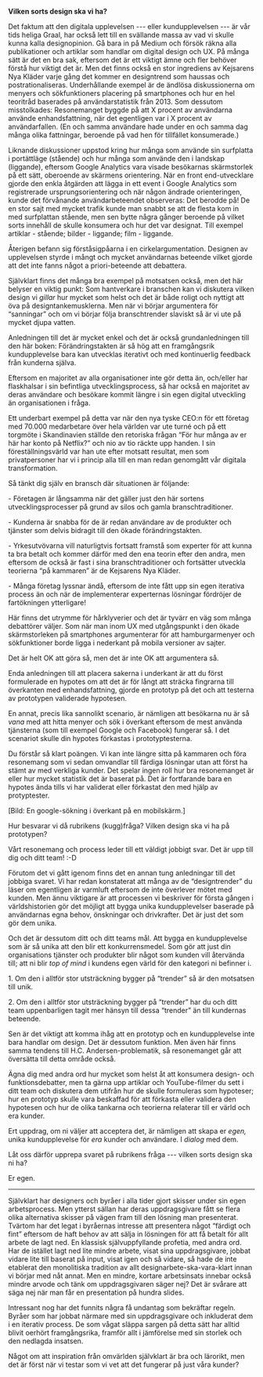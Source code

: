 **Vilken sorts design ska vi ha?** 

Det faktum att den digitala upplevelsen --- eller kundupplevelsen --- är vår tids heliga Graal, har också lett till en svällande massa av vad vi skulle kunna kalla designopinion. Gå bara in på Medium och försök räkna alla publikationer och artiklar som handlar om digital design och UX. På många sätt är det en bra sak, eftersom det är ett viktigt ämne och fler behöver förstå hur viktigt det är. Men det finns också en stor ingrediens av Kejsarens Nya Kläder varje gång det kommer en designtrend som haussas och postrationaliseras. Underhållande exempel är de ändlösa diskussionerna om menyers och sökfunktioners placering på smartphones och hur en hel teoritråd baserades på användarstatistik från 2013. Som dessutom misstolkades: Resonemanget byggde på att X procent av användarna använde enhandsfattning, när det egentligen var i X procent av användarfallen. (En och samma användare hade under en och samma dag många olika fattningar, beroende på vad hen för tillfället konsumerade.) 

Liknande diskussioner uppstod kring hur många som använde sin surfplatta i portättläge (stående) och hur många som använde den i landskap (liggande), eftersom Google Analytics vara visade besökarnas skärmstorlek på ett sätt, oberoende av skärmens orientering. När en front end-utvecklare gjorde den enkla åtgärden att lägga in ett event i Google Analytics som registrerade ursprungsorientering och när någon ändrade orienteringen, kunde det förvånande användarbeteendet observeras: Det berodde på! De en stor sajt med mycket trafik kunde man snabbt se att de flesta kom in med surfplattan stående, men sen bytte några gånger beroende på vilket sorts innehåll de skulle konsumera och hur det var designat. Till exempel artiklar - stående; bilder - liggande; film - liggande. 

Återigen befann sig förståsigpåarna i en cirkelargumentation. Designen av upplevelsen styrde i mångt och mycket användarnas beteende vilket gjorde att det inte fanns något a priori-beteende att debattera. 

Självklart finns det många bra exempel på motsatsen också, men det här belyser en viktig punkt: Som hantverkare i branschen kan vi diskutera vilken design vi *gillar* hur mycket som helst och det är både roligt och nyttigt att öva på designtankemusklerna. Men när vi börjar argumentera för “sanningar” och om vi börjar följa branschtrender slaviskt så är vi ute på mycket djupa vatten. 

Anledningen till det är mycket enkel och det är också grundanledningen till den här boken: Förändringstakten är så hög att en framgångsrik kundupplevelse bara kan utvecklas iterativt och med kontinuerlig feedback från kunderna själva. 

Eftersom en majoritet av alla organisationer inte gör detta än, och/eller har flaskhalsar i sin befintliga utvecklingsprocess, så har också en majoritet av deras användare och besökare kommit längre i sin egen digital utveckling än organisationen i fråga. 

Ett underbart exempel på detta var när den nya tyske CEO:n för ett företag med 70.000 medarbetare över hela världen var ute turné och på ett torgmöte i Skandinavien ställde den retoriska frågan “För hur många av er här har konto på Netflix?” och nio av tio räckte upp handen. I sin föreställningsvärld var han ute efter motsatt resultat, men som privatpersoner har vi i princip alla till en man redan genomgått vår digitala transformation. 

Så tänkt dig själv en bransch där situationen är följande: 

\- Företagen är långsamma när det gäller just den här sortens utvecklingsprocesser på grund av silos och gamla branschtraditioner.

\- Kunderna är snabba för de är redan användare av de produkter och tjänster som delvis bidragit till den ökade förändringstakten. 

\- Yrkesutvövarna vill naturligtvis fortsatt framstå som experter för att kunna ta bra betalt och kommer därför med den ena teorin efter den andra, men eftersom de också är fast i sina branschtraditioner och fortsätter utveckla teorierna “på kammaren” är de Kejsarens Nya Kläder.

\- Många företag lyssnar ändå, eftersom de inte fått upp sin egen iterativa process än och när de implementerar experternas lösningar fördröjer de fartökningen ytterligare! 

Här finns det utrymme för hårklyverier och det är tyvärr en väg som många debattörer väljer. Som när man inom UX med utgångspunkt i den ökade skärmstorleken på smartphones argumenterar för att hamburgarmenyer och sökfunktioner borde ligga i nederkant på mobila versioner av sajter. 

Det är helt OK att göra så, men det är inte OK att argumentera så. 

Enda anledningen till att placera sakerna i underkant är att du först formulerade en hypotes om att det är för långt att sträcka fingrarna till överkanten med enhandsfattning, gjorde en prototyp på det och att testerna av prototypen validerade hypotesen. 

En annat, precis lika sannolikt scenario, är nämligen att besökarna nu är så *vana* med att hitta menyer och sök i överkant eftersom de mest använda tjänsterna (som till exempel Google och Facebook) fungerar så. I det scenariot skulle din hypotes förkastas i prototyptesterna. 

Du förstår så klart poängen. Vi kan inte längre sitta på kammaren och föra resonemang som vi sedan omvandlar till färdiga lösningar utan att först ha stämt av med verkliga kunder. Det spelar ingen roll hur bra resonemanget är eller hur mycket statistik det är baserat på. Det är fortfarande bara en hypotes ända tills vi har validerat eller förkastat den med hjälp av protyptester. 

\[Bild: En google-sökning i överkant på en mobilskärm.\]

Hur besvarar vi då rubrikens (kugg)fråga? Vilken design ska vi ha på prototypen? 

Vårt resonemang och process leder till ett väldigt jobbigt svar. Det är upp till dig och ditt team! :-D 

Förutom det vi gått igenom finns det en annan tung anledningar till det jobbiga svaret. Vi har redan konstaterat att många av de “designtrender” du läser om egentligen är varmluft eftersom de inte överlever mötet med kunden. Men ännu viktigare är att processen vi beskriver för första gången i världshistorien gör det möjligt att bygga unika kundupplevelser baserade på användarnas egna behov, önskningar och drivkrafter. Det är just det som gör dem unika. 

Och det är dessutom ditt och ditt teams mål. Att bygga en kundupplevelse som är så unika att den blir ett konkurrensmedel. Som gör att just din organisations tjänster och produkter blir något som kunden vill återvända till; att ni blir *top of mind* i kundens egen värld för den kategori ni befinner i. 

1\. Om den i alltför stor utsträckning bygger på “trender” så är den motsatsen till unik. 

2\. Om den i alltför stor utsträckning bygger på “trender” har du och ditt team uppenbarligen tagit mer hänsyn till dessa “trender” än till kundernas beteende. 

Sen är det viktigt att komma ihåg att en prototyp och en kundupplevelse inte bara handlar om design. Det är dessutom funktion. Men även här finns samma tendens till H.C. Andersen-problematik, så resonemanget går att översätta till detta område också. 

Ägna dig med andra ord hur mycket som helst åt att konsumera design- och funktionsdebatter, men ta gärna upp artiklar och YouTube-filmer du sett i ditt team och diskutera dem utifrån hur de skulle formuleras som hypoteser; hur en prototyp skulle vara beskaffad för att förkasta eller validera den hypotesen och hur de olika tankarna och teorierna relaterar till er värld och era kunder. 

Ert uppdrag, om ni väljer att acceptera det, är nämligen att skapa er *egen,* unika  kundupplevelse för *era* kunder och användare. I *dialog* med dem. 

Låt oss därför upprepa svaret på rubrikens fråga --- vilken sorts design ska ni ha? 

Er egen. 

--- 

Självklart har designers och byråer i alla tider gjort skisser under sin egen arbetsprocess. Men ytterst sällan har deras uppdragsgivare fått se flera olika alternativa skisser på vägen fram till den lösning man presenterat. Tvärtom har det legat i byråernas intresse att presentera något “färdigt och fint” eftersom de haft behov av att sälja in lösningen för att få betalt för allt arbete de lagt ned. En klassisk självuppfyllande profetia, med andra ord. Har de istället lagt ned lite mindre arbete, visat sina uppdragsgivare, jobbat vidare lite till baserat på input, visat igen och så vidare, så hade de inte etablerat den monolitiska tradition av allt designarbete-ska-vara-klart innan vi börjar med nåt annat. Men en mindre, kortare arbetsinsats innebar också mindre arvode och tänk om uppdragsgivaren säger nej? Det är svårare att säga nej när man får en presentation på hundra slides. 

Intressant nog har det funnits några få undantag som bekräftar regeln. Byråer som har jobbat närmare med sin uppdragsgivare och inkluderat dem i en iterativ process. De som vågat släppa sargen på detta sätt har alltid blivit oerhört framgångsrika, framför allt i jämförelse med sin storlek och den nedlagda insatsen. 

Något om att inspiration från omvärlden självklart är bra och lärorikt, men det är först när vi testar som vi vet att det fungerar på just våra kunder? 
